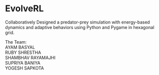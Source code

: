 # EvolveRL
Collaboratively Designed a predator-prey simulation with energy-based dynamics and adaptive behaviors using Python and Pygame in hexagonal grid.

The Team:<br>
AYAM BASYAL<br>
RUBY SHRESTHA<br>
SHAMBHAV RAYAMAJHI<br>
SUPRIYA BANIYA<br>
YOGESH SAPKOTA<br>
